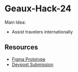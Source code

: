 # Geaux-Hack-24
Main Idea:
- Assist travelers internationally 


## Resources
- [Figma Prototype](https://www.figma.com/proto/A0nL3WMQoy2tXEfVTKGRVq/geaux-hack-'24?node-id=0-1&t=mKMg39A0Tsrxyx9S-1)
- [Devpost Submission](https://devpost.com/software/pocket-aces?ref_content=user-portfolio&ref_feature=in_progress)
